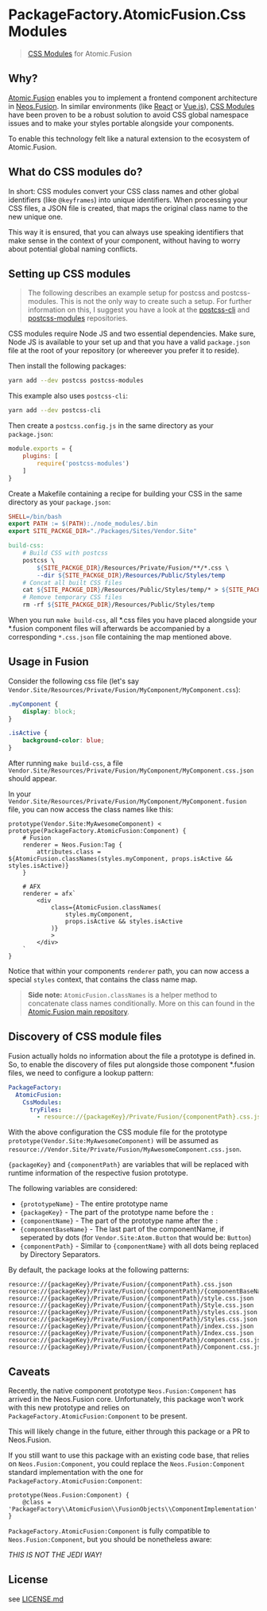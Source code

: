 # PackageFactory.AtomicFusion.CssModules

> [CSS Modules](https://github.com/css-modules/css-modules) for Atomic.Fusion

## Why?

[Atomic.Fusion](https://github.com/PackageFactory/atomic-fusion) enables you to implement a frontend component
architecture in [Neos.Fusion](https://github.com/neos/neos-development-collection/tree/master/Neos.Fusion). In similar
environments (like [React](https://reactjs.org/) or [Vue.js](https://vuejs.org/)),
[CSS Modules](https://github.com/css-modules/css-modules) have been proven to be a robust solution to avoid CSS global
namespace issues and to make your styles portable alongside your components.

To enable this technology felt like a natural extension to the ecosystem of Atomic.Fusion.

## What do CSS modules do?

In short: CSS modules convert your CSS class names and other global identifiers (like `@keyframes`) into unique
identifiers. When processing your CSS files, a JSON file is created, that maps the original class name to the new
unique one.

This way it is ensured, that you can always use speaking identifiers that make sense in the context of your component,
without having to worry about potential global naming conflicts.

## Setting up CSS modules

> The following describes an example setup for postcss and postcss-modules. This is not the only way to create such a
> setup. For further information on this, I suggest you have a look at the [postcss-cli](https://github.com/postcss/postcss-cli)
> and [postcss-modules](https://github.com/css-modules/postcss-modules) repositories.

CSS modules require Node JS and two essential dependencies. Make sure, Node JS is available to your set up and that
you have a valid `package.json` file at the root of your repository (or whereever you prefer it to reside).

Then install the following packages:

```sh
yarn add --dev postcss postcss-modules
```

This example also uses `postcss-cli`:

```sh
yarn add --dev postcss-cli
```

Then create a `postcss.config.js` in the same directory as your `package.json`:

```js
module.exports = {
    plugins: [
        require('postcss-modules')
    ]
}
```

Create a Makefile containing a recipe for building your CSS in the same directory as your `package.json`:

```Makefile
SHELL=/bin/bash
export PATH := $(PATH):./node_modules/.bin
export SITE_PACKGE_DIR="./Packages/Sites/Vendor.Site"

build-css:
	# Build CSS with postcss
	postcss \
		${SITE_PACKGE_DIR}/Resources/Private/Fusion/**/*.css \
		--dir ${SITE_PACKGE_DIR}/Resources/Public/Styles/temp
	# Concat all built CSS files
	cat ${SITE_PACKGE_DIR}/Resources/Public/Styles/temp/* > ${SITE_PACKGE_DIR}/Resources/Public/Styles/main.css
	# Remove temporary CSS files
	rm -rf ${SITE_PACKGE_DIR}/Resources/Public/Styles/temp
```

When you run `make build-css`, all \*.css files you have placed alongside your \*.fusion component files will
afterwards be accompanied by a corresponding `*.css.json` file containing the map mentioned above.

## Usage in Fusion

Consider the following css file (let's say `Vendor.Site/Resources/Private/Fusion/MyComponent/MyComponent.css`):

```CSS
.myComponent {
	display: block;
}

.isActive {
	background-color: blue;
}
```

After running `make build-css`, a file `Vendor.Site/Resources/Private/Fusion/MyComponent/MyComponent.css.json` should
appear.

In your `Vendor.Site/Resources/Private/Fusion/MyComponent/MyComponent.fusion` file, you can now access the class names
like this:

```Fusion
prototype(Vendor.Site:MyAwesomeComponent) < prototype(PackageFactory.AtomicFusion:Component) {
	# Fusion
	renderer = Neos.Fusion:Tag {
		attributes.class = ${AtomicFusion.classNames(styles.myComponent, props.isActive && styles.isActive)}
	}

	# AFX
	renderer = afx`
		<div
			class={AtomicFusion.classNames(
				styles.myComponent,
				props.isActive && styles.isActive
			)}
			>
		</div>
	`
}
```

Notice that within your components `renderer` path, you can now access a special `styles` context, that contains the
class name map.

> **Side note:** `AtomicFusion.classNames` is a helper method to concatenate class names conditionally. More on this can
> found in the [Atomic.Fusion main repository](https://github.com/PackageFactory/atomic-fusion).

## Discovery of CSS module files

Fusion actually holds no information about the file a prototype is defined in. So, to enable the discovery of files put
alongside those component \*.fusion files, we need to configure a lookup pattern:

```yaml
PackageFactory:
  AtomicFusion:
    CssModules:
      tryFiles:
        - resource://{packageKey}/Private/Fusion/{componentPath}.css.json
```

With the above configuration the CSS module file for the prototype `prototype(Vendor.Site:MyAwesomeComponent)` will be
assumed as `resource://Vendor.Site/Private/Fusion/MyAwesomeComponent.css.json`.

`{packageKey}` and `{componentPath}` are variables that will be replaced with runtime information of the respective
fusion prototype.

The following variables are considered:

* `{prototypeName}` - The entire prototype name
* `{packageKey}` - The part of the prototype name before the `:`
* `{componentName}` - The part of the prototype name after the `:`
* `{componentBaseName}` - The last part of the componentName, if seperated by dots (for `Vendor.Site:Atom.Button` that would be: `Button`)
* `{componentPath}` - Similar to `{componentName}` with all dots being replaced by Directory Separators.

By default, the package looks at the following patterns:

```
resource://{packageKey}/Private/Fusion/{componentPath}.css.json
resource://{packageKey}/Private/Fusion/{componentPath}/{componentBaseName}.css.json
resource://{packageKey}/Private/Fusion/{componentPath}/style.css.json
resource://{packageKey}/Private/Fusion/{componentPath}/Style.css.json
resource://{packageKey}/Private/Fusion/{componentPath}/styles.css.json
resource://{packageKey}/Private/Fusion/{componentPath}/Styles.css.json
resource://{packageKey}/Private/Fusion/{componentPath}/index.css.json
resource://{packageKey}/Private/Fusion/{componentPath}/Index.css.json
resource://{packageKey}/Private/Fusion/{componentPath}/component.css.json
resource://{packageKey}/Private/Fusion/{componentPath}/Component.css.json
```

## Caveats

Recently, the native component prototype `Neos.Fusion:Component` has arrived in the Neos.Fusion core. Unfortunately,
this package won't work with this new prototype and relies on `PackageFactory.AtomicFusion:Component` to be present.

This will likely change in the future, either through this package or a PR to Neos.Fusion.

If you still want to use this package with an existing code base, that relies on `Neos.Fusion:Component`, you could
replace the `Neos.Fusion:Component` standard implementation with the one for `PackageFactory.AtomicFusion:Component`:

```
prototype(Neos.Fusion:Component) {
    @class = 'PackageFactory\\AtomicFusion\\FusionObjects\\ComponentImplementation'
}
```

`PackageFactory.AtomicFusion:Component` is fully compatible to `Neos.Fusion:Component`, but you should be nonetheless
aware:

*THIS IS NOT THE JEDI WAY!*

## License

see [LICENSE.md](./LICENSE.md)
